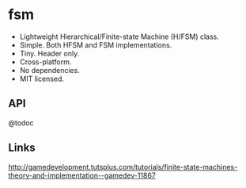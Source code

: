 fsm
===

- Lightweight Hierarchical/Finite-state Machine (H/FSM) class.
- Simple. Both HFSM and FSM implementations.
- Tiny. Header only.
- Cross-platform.
- No dependencies.
- MIT licensed.

API
---
@todoc

Links
-----
http://gamedevelopment.tutsplus.com/tutorials/finite-state-machines-theory-and-implementation--gamedev-11867

